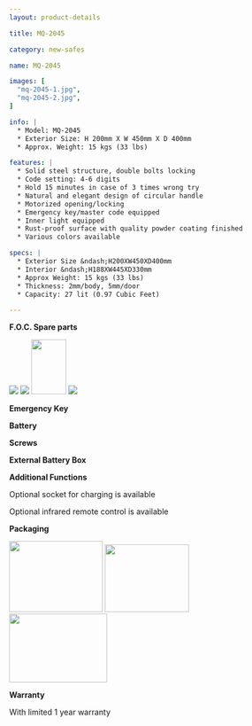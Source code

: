 ```yaml
---
layout: product-details

title: MQ-2045

category: new-safes

name: MQ-2045

images: [
  "mq-2045-1.jpg",
  "mq-2045-2.jpg",
]

info: |
  * Model: MQ-2045
  * Exterior Size: H 200mm X W 450mm X D 400mm
  * Approx. Weight: 15 kgs (33 lbs)

features: |
  * Solid steel structure, double bolts locking
  * Code setting: 4-6 digits
  * Hold 15 minutes in case of 3 times wrong try
  * Natural and elegant design of circular handle
  * Motorized opening/locking
  * Emergency key/master code equipped
  * Inner light equipped
  * Rust-proof surface with quality powder coating finished
  * Various colors available

specs: |
  * Exterior Size &ndash;H200XW450XD400mm
  * Interior &ndash;H188XW445XD330mm
  * Approx Weight: 15 kgs (33 lbs)
  * Thickness: 2mm/body, 5mm/door
  * Capacity: 27 lit (0.97 Cubic Feet)

---
```


**F.O.C. Spare parts**

<img src="{IMAGE_CDN}/mq-2045-3.jpg" />

<img src="{IMAGE_CDN}/mq-2045-4.jpg" />

<img alt="" src="{IMAGE_CDN}/mq-2045-5.jpg" style="width: 63px; height: 99px;" />

<img src="{IMAGE_CDN}/mq-2045-6.jpg" />

**Emergency Key**

**Battery**

**Screws**

**External Battery Box**

**Additional Functions**

Optional socket for charging is available

Optional infrared remote control is available

**Packaging**

<img height="155" src="{IMAGE_CDN}/mq-2045-7.jpg" style="width: 169px; height: 128px" width="221" />

<img height="144" src="{IMAGE_CDN}/mq-2045-8.jpg" style="width: 152px; height: 122px" width="183" />

<img height="124" src="{IMAGE_CDN}/mq-2045-9.jpg" style="width: 177px; height: 124px" width="205" />

**Warranty**

With limited 1 year warranty

